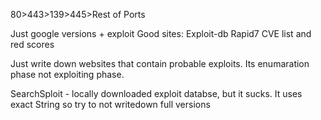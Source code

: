 80>443>139>445>Rest of Ports

Just google versions + exploit
Good sites:
Exploit-db
Rapid7
CVE list and red scores

Just write down websites that contain probable exploits. Its enumaration phase not exploiting phase.

SearchSploit - locally downloaded exploit databse, but it sucks. It uses exact String so try to not writedown full versions